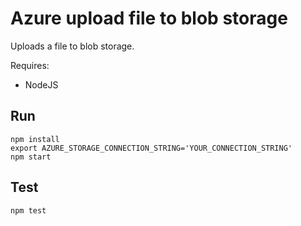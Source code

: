 # Azure upload file to blob storage

Uploads a file to blob storage.

Requires:
* NodeJS

## Run

```
npm install
export AZURE_STORAGE_CONNECTION_STRING='YOUR_CONNECTION_STRING'
npm start
```

## Test

```
npm test
```